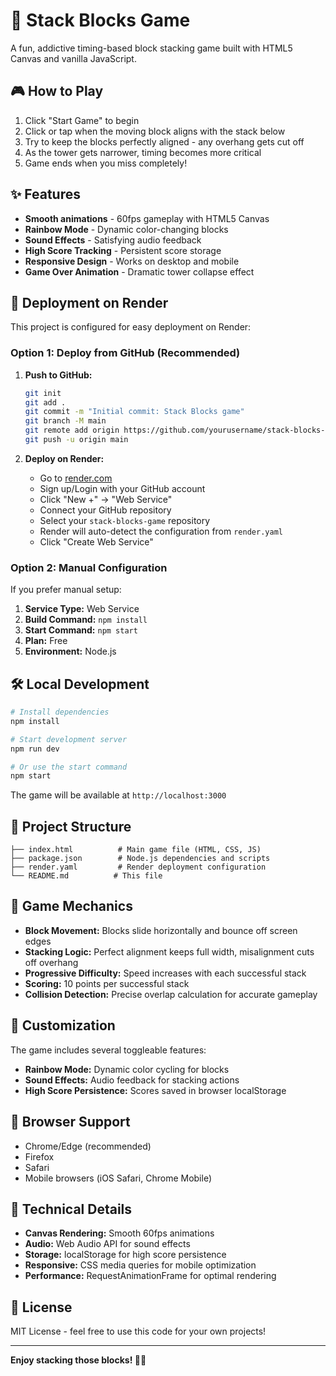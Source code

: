 # 🧱 Stack Blocks Game

A fun, addictive timing-based block stacking game built with HTML5 Canvas and vanilla JavaScript.

## 🎮 How to Play

1. Click "Start Game" to begin
2. Click or tap when the moving block aligns with the stack below
3. Try to keep the blocks perfectly aligned - any overhang gets cut off
4. As the tower gets narrower, timing becomes more critical
5. Game ends when you miss completely!

## ✨ Features

- **Smooth animations** - 60fps gameplay with HTML5 Canvas
- **Rainbow Mode** - Dynamic color-changing blocks
- **Sound Effects** - Satisfying audio feedback
- **High Score Tracking** - Persistent score storage
- **Responsive Design** - Works on desktop and mobile
- **Game Over Animation** - Dramatic tower collapse effect

## 🚀 Deployment on Render

This project is configured for easy deployment on Render:

### Option 1: Deploy from GitHub (Recommended)

1. **Push to GitHub:**
   ```bash
   git init
   git add .
   git commit -m "Initial commit: Stack Blocks game"
   git branch -M main
   git remote add origin https://github.com/yourusername/stack-blocks-game.git
   git push -u origin main
   ```

2. **Deploy on Render:**
   - Go to [render.com](https://render.com)
   - Sign up/Login with your GitHub account
   - Click "New +" → "Web Service"
   - Connect your GitHub repository
   - Select your `stack-blocks-game` repository
   - Render will auto-detect the configuration from `render.yaml`
   - Click "Create Web Service"

### Option 2: Manual Configuration

If you prefer manual setup:

1. **Service Type:** Web Service
2. **Build Command:** `npm install`
3. **Start Command:** `npm start`
4. **Plan:** Free
5. **Environment:** Node.js

## 🛠️ Local Development

```bash
# Install dependencies
npm install

# Start development server
npm run dev

# Or use the start command
npm start
```

The game will be available at `http://localhost:3000`

## 📁 Project Structure

```
├── index.html          # Main game file (HTML, CSS, JS)
├── package.json        # Node.js dependencies and scripts
├── render.yaml         # Render deployment configuration
└── README.md          # This file
```

## 🎯 Game Mechanics

- **Block Movement:** Blocks slide horizontally and bounce off screen edges
- **Stacking Logic:** Perfect alignment keeps full width, misalignment cuts off overhang
- **Progressive Difficulty:** Speed increases with each successful stack
- **Scoring:** 10 points per successful stack
- **Collision Detection:** Precise overlap calculation for accurate gameplay

## 🌈 Customization

The game includes several toggleable features:
- **Rainbow Mode:** Dynamic color cycling for blocks
- **Sound Effects:** Audio feedback for stacking actions
- **High Score Persistence:** Scores saved in browser localStorage

## 📱 Browser Support

- Chrome/Edge (recommended)
- Firefox
- Safari
- Mobile browsers (iOS Safari, Chrome Mobile)

## 🎨 Technical Details

- **Canvas Rendering:** Smooth 60fps animations
- **Audio:** Web Audio API for sound effects
- **Storage:** localStorage for high score persistence
- **Responsive:** CSS media queries for mobile optimization
- **Performance:** RequestAnimationFrame for optimal rendering

## 📄 License

MIT License - feel free to use this code for your own projects!

---

**Enjoy stacking those blocks! 🧱✨**

